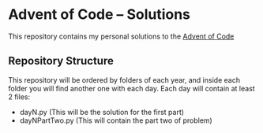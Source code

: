 # Advent of Code – Solutions  

This repository contains my personal solutions to the [Advent of Code](https://adventofcode.com/)

## Repository Structure

This repository will be ordered by folders of each year, and inside each folder you will find another one with each day.
Each day will contain at least 2 files:
- dayN.py (This will be the solution for the first part)
- dayNPartTwo.py (This will contain the part two of problem)
